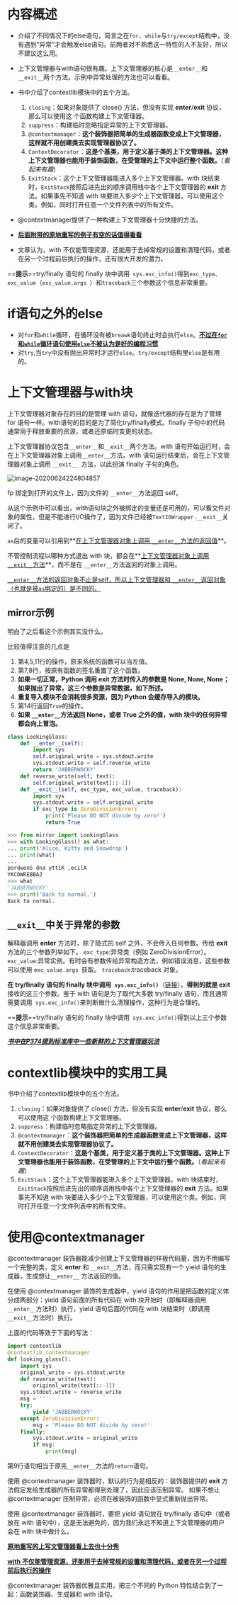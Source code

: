 # 内容概述

- 介绍了不同情况下的else语句，简言之在`for`、`while`与`try/except`结构中，没有遇到“异常”才会触发else语句。前两者对不熟悉这一特性的人不友好，所以不建议这么用。
- 上下文管理器与with语句很有趣。上下文管理器的核心是` __enter__ `和` __exit__ `两个方法。示例中异常处理的方法也可以看看。
- 书中介绍了contextlib模块中的五个方法。

  1. `closing`：如果对象提供了 close() 方法，但没有实现 __enter__/__exit__ 协议，那么可以使用这
     个函数构建上下文管理器。
  2. `suppress`：构建临时忽略指定异常的上下文管理器。
  3. `@contextmanager`：**这个装饰器把简单的生成器函数变成上下文管理器，这样就不用创建类去实现管理器协议了。**
  4. `ContextDecorator`：**这是个基类，用于定义基于类的上下文管理器。这种上下文管理器也能用于装饰函数，在受管理的上下文中运行整个函数。**（*看起来有趣*）
  5. `ExitStack`：这个上下文管理器能进入多个上下文管理器。with 块结束时，`ExitStack`按照后进先出的顺序调用栈中各个上下文管理器的 __exit__ 方法。如果事先不知道 with 块要进入多少个上下文管理器，可以使用这个类。例如，同时打开任意一个文件列表中的所有文件。

- @contextmanager提供了一种构建上下文管理器十分快捷的方法。

- **<u>后面附带的原地重写的例子有空的话值得看看</u>**

- 文章认为，with 不仅能管理资源，还能用于去掉常规的设置和清理代码，或者在另一个过程前后执行的操作，还有很大开发的潜力。



==**提示**==try/finally 语句的 finally 块中调用` sys.exc_info()`得到`exc_type`、`exc_value`（`exc_value.args `）和`traceback`三个参数这个信息非常重要。

# if语句之外的else

- 对`for`和`while`循环，在循环没有被`breawk`语句终止时会执行`else`。**<u>不过在`for`和`while`循环语句使用`else`不被认为是好的编程习惯</u>**
- 对`try`,当`try`中没有抛出异常时才运行`else`。`try/except`结构里`else`是有用的。

# 上下文管理器与with块

上下文管理器对象存在的目的是管理 with 语句，就像迭代器的存在是为了管理 for 语句一样。with语句的目的是为了简化try/finally模式。finally 子句中的代码通常用于释放重要的资源，或者还原临时变更的状态。

上下文管理器协议包含` __enter__ `和` __exit__ `两个方法。with 语句开始运行时，会在上下文管理器对象上调用` __enter__ `方法。with 语句运行结束后，会在上下文管理器对象上调用 `__exit__ `方法，以此扮演 finally 子句的角色。

![image-20200624224804857](E:%5CMDNotes%5CFLUENT%20PYTHON%5CCH15.assets%5Cimage-20200624224804857.png) 

fp 绑定到打开的文件上，因为文件的 ` __enter__ `方法返回 self。

从这个示例中可以看出，with语句块之外被绑定的变量还是可用的，可以看文件对象的属性，但是不能进行I/O操作了，因为文件已经被`TextIOWrapper.__exit__`关闭了。 

`as`后的变量可以引用到**<u>在上下文管理器对象上调用 ` __enter__ `方法的返回值</u>**。

不管控制流程以哪种方式退出 with 块，都会在**<u>上下文管理器对象上调用 ` __exit__ `方法</u>**，而不是在 ` __enter__ `方法返回的对象上调用。

<u> ` __enter__ `方法的返回对象不止是self，所以上下文管理器和 ` __enter__ `返回对象（也就是被`as`绑定的）是不同的。</u>

## mirror示例

明白了之后看这个示例其实没什么。

比较值得注意的几点是

1. 第4,5,11行的操作，原来系统的函数可以当左值。
2. 第7,8行，按原有函数的签名重置了这个函数。
3. **如果一切正常，Python 调用 __exit__ 方法时传入的参数是 None, None, None；如果抛出了异常，这三个参数是异常数据，如下所述。**
4. **重复导入模块不会消耗很多资源，因为 Python 会缓存导入的模块。**
5. 第14行返回`True`的操作。
6. **如果 ` __enter__ `方法返回 None，或者 True 之外的值，with 块中的任何异常都会向上冒泡。**



```python
class LookingGlass:
    def __enter__(self): 
        import sys
        self.original_write = sys.stdout.write 
        sys.stdout.write = self.reverse_write 
        return 'JABBERWOCKY' 
    def reverse_write(self, text): 
        self.original_write(text[::-1])
    def __exit__(self, exc_type, exc_value, traceback): 
        import sys 
        sys.stdout.write = self.original_write 
        if exc_type is ZeroDivisionError: 
            print('Please DO NOT divide by zero!')
            return True 

>>> from mirror import LookingGlass
>>> with LookingGlass() as what: 
... print('Alice, Kitty and Snowdrop') 
... print(what) 
...
pordwonS dna yttiK ,ecilA 
YKCOWREBBAJ
>>> what 
'JABBERWOCKY'
>>> print('Back to normal.') 
Back to normal.

```

## `__exit__`中关于异常的参数

解释器调用 __enter__ 方法时，除了隐式的 self 之外，不会传入任何参数。传给 __exit__
方法的三个参数列举如下。
`exc_type`:异常类（例如 ZeroDivisionError）。
`exc_value`:异常实例。有时会有参数传给异常构造方法，例如错误消息，这些参数可以使用 `exc_value.args `获取。
`traceback`:traceback 对象。

**在 try/finally 语句的 finally 块中调用` sys.exc_info()`**（<a href='https://docs.python.org/3/library/sys.html#sys.exc_info'>链接</a>），**得到的就是 exit** 接收的这三个参数。鉴于 with 语句是为了取代大多数 try/finally 语句，而且通常需要调用` sys.exc_info()`来判断做什么清理操作，这种行为是合理的。

==**提示**==try/finally 语句的 finally 块中调用` sys.exc_info()`得到以上三个参数这个信息非常重要。

***<u>书中在P374提到标准库中一些新鲜的上下文管理器玩法</u>***



# contextlib模块中的实用工具

书中介绍了contextlib模块中的五个方法。

1. `closing`：如果对象提供了 close() 方法，但没有实现 __enter__/__exit__ 协议，那么可以使用这
   个函数构建上下文管理器。
2. `suppress`：构建临时忽略指定异常的上下文管理器。
3. `@contextmanager`：**这个装饰器把简单的生成器函数变成上下文管理器，这样就不用创建类去实现管理器协议了。**
4. `ContextDecorator`：**这是个基类，用于定义基于类的上下文管理器。这种上下文管理器也能用于装饰函数，在受管理的上下文中运行整个函数。**（*看起来有趣*）
5. `ExitStack`：这个上下文管理器能进入多个上下文管理器。with 块结束时，`ExitStack`按照后进先出的顺序调用栈中各个上下文管理器的 __exit__ 方法。如果事先不知道 with 块要进入多少个上下文管理器，可以使用这个类。例如，同时打开任意一个文件列表中的所有文件。



# 使用@contextmanager

@contextmanager 装饰器能减少创建上下文管理器的样板代码量，因为不用编写一个完整的类，定义 __enter__ 和 `__exit__`方法，而只需实现有一个 yield 语句的生成器，生成想让`__enter__` 方法返回的值。

在使用 @contextmanager 装饰的生成器中，yield 语句的作用是把函数的定义体分成两部分：yield 语句前面的所有代码在 with 块开始时（即解释器调用 `__enter__`方法时）执行，yield 语句后面的代码在 with 块结束时（即调用 `__exit__`方法时）执行。

上面的代码等效于下面的写法：

```python
import contextlib
@contextlib.contextmanager 
def looking_glass():
    import sys
    original_write = sys.stdout.write 
    def reverse_write(text): 
        original_write(text[::-1])
    sys.stdout.write = reverse_write 
    msg = '' 
    try:
        yield 'JABBERWOCKY'
    except ZeroDivisionError: 
        msg = 'Please DO NOT divide by zero!'
    finally:
        sys.stdout.write = original_write 
        if msg:
            print(msg) 

```

第9行语句相当于原先`__enter__`方法的`return`语句。

使用 @contextmanager 装饰器时，默认的行为是相反的：装饰器提供的 __exit__ 方法假定发给生成器的所有异常都得到处理了，因此应该压制异常。 如果不想让 @contextmanager 压制异常，必须在被装饰的函数中显式重新抛出异常。

使用 @contextmanager 装饰器时，要把 yield 语句放在 try/finally 语句中（或者放在 with 语句中），这是无法避免的，因为我们永远不知道上下文管理器的用户会在 with 块中做什么。



**<u>原地重写的上写文管理器看上去也十分秀</u>**



**<u>with 不仅能管理资源，还能用于去掉常规的设置和清理代码，或者在另一个过程前后执行的操作</u>**

@contextmanager 装饰器优雅且实用，把三个不同的 Python 特性结合到了一起：函数装饰器、生成器和 with 语句。











